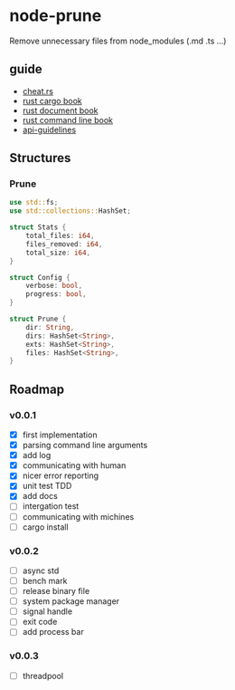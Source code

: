 # node-prune

Remove unnecessary files from node_modules (.md .ts ...)

## guide

- [cheat.rs](https://cheats.rs/)
- [rust cargo book](https://doc.rust-lang.org/cargo/)
- [rust document book](https://doc.rust-lang.org/stable/rustdoc/)
- [rust command line book](https://rust-lang-nursery.github.io/cli-wg/)
- [api-guidelines](https://rust-lang.github.io/api-guidelines/naming.html)

## Structures

### Prune

```rust
use std::fs;
use std::collections::HashSet;

struct Stats {
    total_files: i64,
    files_removed: i64,
    total_size: i64,
}

struct Config {
    verbose: bool,
    progress: bool,
}

struct Prune {
    dir: String,
    dirs: HashSet<String>,
    exts: HashSet<String>,
    files: HashSet<String>,
}
```

## Roadmap

### v0.0.1

- [x] first implementation
- [x] parsing command line arguments
- [x] add log
- [x] communicating with human
- [x] nicer error reporting
- [x] unit test TDD
- [x] add docs
- [ ] intergation test
- [ ] communicating with michines
- [ ] cargo install

### v0.0.2

- [ ] async std
- [ ] bench mark
- [ ] release binary file
- [ ] system package manager
- [ ] signal handle
- [ ] exit code
- [ ] add process bar

### v0.0.3

- [ ] threadpool
